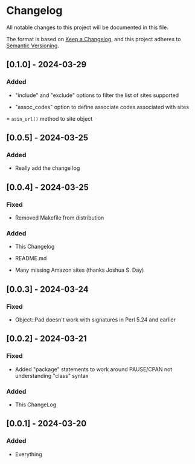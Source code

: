 # Changelog

All notable changes to this project will be documented in this file.

The format is based on [Keep a Changelog](https://keepachangelog.com/en/1.1.0/),
and this project adheres to [Semantic Versioning](https://semver.org/spec/v2.0.0.html).

## [0.1.0] - 2024-03-29

### Added

- "include" and "exclude" options to filter the list of sites supported

- "assoc_codes" option to define associate codes associated with sites

= `asin_url()` method to site object

## [0.0.5] - 2024-03-25

### Added

- Really add the change log

## [0.0.4] - 2024-03-25

### Fixed

- Removed Makefile from distribution

### Added

- This Changelog

- README.md

- Many missing Amazon sites (thanks Joshua S. Day)

## [0.0.3] - 2024-03-24

### Fixed

- Object::Pad doesn't work with signatures in Perl 5.24 and earlier

## [0.0.2] - 2024-03-21

### Fixed

- Added "package" statements to work around PAUSE/CPAN not understanding
"class" syntax

### Added

- This ChangeLog

## [0.0.1] - 2024-03-20

### Added 

- Everything


